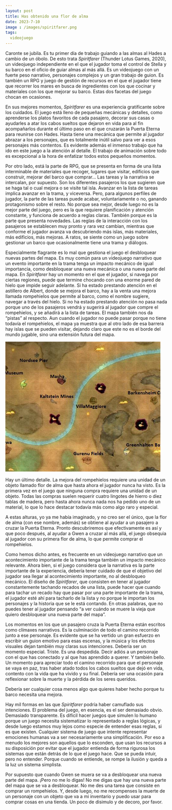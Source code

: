 ```yaml
---
layout: post
title: Has obtenido una flor de alma
date: 2023-7-10
image : /images/spiritfarer.png
tags:
  videojuego
---
```

Caronte se jubila. Es tu primer día de trabajo guiando a las almas al Hades a cambio de un óbolo. De esto trata *Spiritfarer* (Thunder Lotus Games, 2020), un videojuego independiente en el que el jugador toma el control de Stella y su barco en el oficio de guiar almas al más allá. Es un videojuego con un fuerte peso narrativo, personajes complejos y un gran trabajo de guion. Es también un RPG y juego de gestión de recursos en el que el jugador tiene que recorrer los mares en busca de ingredientes con los que cocinar y materiales con los que mejorar su barco. Estas dos facetas del juego chocan en ocasiones.

En sus mejores momentos, *Spiritfarer* es una experiencia gratificante sobre los cuidados. El juego está lleno de pequeñas mecánicas y detalles, como aprenderse los platos favoritos de cada pasajero, decorar sus casas o ayudarles a atar los cabos sueltos que dejaron en vida para al fin acompañarlos durante el último paso en el que cruzarán la Puerta Eterna para reunirse con Hades. Hasta tiene una mecánica que permite al jugador abrazar a los personajes, que es totalmente inútil salvo para ver a esos personajes más contentos. Es evidente además el inmenso trabajo que ha ido en este juego a la atención al detalle. El trabajo de animación sobre todo es excepcional a la hora de enfatizar todos estos pequeños momentos.

Por otro lado, está la parte de RPG, que se presenta en forma de una lista interminable de materiales que recoger, lugares que visitar, edificios que construir, mejorar del barco que comprar… Las tareas y la narrativa se intercalan, por supuesto. Son los diferentes pasajeros los que sugieren que se haga tal o cual mejora o se visite tal isla. Avanzar en la lista de tareas implica avanzar en la trama, y viceversa. Pero, para algunos perfiles de jugador, la parte de las tareas puede acabar, voluntariamente o no, ganando protagonismo sobre el resto. No porque sea mejor, desde luego no es la mejor parte del juego, pero es la que requiere planificación y atención constante, y funciona de acuerdo a reglas claras. También porque es la parte que presenta novedades. Las reglas de la interacción con los pasajeros se establecen muy pronto y rara vez cambian, mientras que conforme el jugador avanza va descubriendo más islas, más materiales, más edificios, más mejoras. A ratos, se siente como un juego sobre gestionar un barco que ocasionalmente tiene una trama y diálogos.

Especialmente flagrante es lo mal que gestiona el juego el desbloquear nuevas partes del mapa. Es muy común para un videojuego narrativo que un evento importante en la trama tenga un impacto mecánico de igual importancia, como desbloquear una nueva mecánica o una nueva parte del mapa. En *Spiritfarer* hay un momento en el que el jugador, si navega por ciertas regiones, puede que termine chocando con una enorme pared de hielo que impide seguir adelante. Si ha estado prestando atención en el astillero de Albert, donde se mejora el barco, hay a la venta una mejora llamada rompehielos que permite al barco, como el nombre sugiere, navegar a través del hielo. Si no ha estado prestando atención no pasa nada porque uno de los pasajeros vendrá y sugerirá al jugador que compre el rompehielos, y se añadirá a la lista de tareas. El mapa también nos da “pistas” al respecto. Aun cuando el jugador no puede pasar porque no tiene todavía el rompehielos, el mapa ya muestra que al otro lado de esa barrera hay islas que se pueden visitar, dejando claro que este no es el borde del mundo jugable, sino una extensión futura del mapa.

![Parte del mapa de Spiritfarer donde se puede ver el muro de hielo](/images/spiritfarer-mapa.png)

Hay un último detalle. La mejora del rompehielos requiere una unidad de un objeto llamado flor de alma que hasta ahora el jugador nunca ha visto. Es la primera vez en el juego que ninguna compra requiere una unidad de un objeto. Todas las compras suelen requerir cuatro lingotes de hierro o diez tablas de madera, pero hasta ahora nunca nada nos ha pedido uno de un material, lo que lo hace destacar todavía más como algo raro y especial.

A estas alturas, yo ya me había imaginado, y no creo ser el único, que la flor de alma (con ese nombre, además) se obtiene al ayudar a un pasajero a cruzar la Puerta Eterna. Pronto descubriremos que efectivamente es así y que poco después, al ayudar a Gwen a cruzar al más allá, el juego obsequia al jugador con su primera flor de alma, lo que permite comprar el rompehielos.

Como hemos dicho antes, es frecuente en un videojuego narrativo que un acontecimiento importante de la trama tenga también un impacto mecánico relevante. Ahora bien, si el juego considera que la narrativa es la parte importante de la experiencia, debería tener cuidado de que el objetivo del jugador sea llegar al acontecimiento importante, no al desbloqueo mecánico. El diseño de *Spiritfarer*, que consisten en tener al jugador constantemente tachando recados de una lista, puede hacer que cuando para tachar un recado hay que pasar por una parte importante de la trama, el jugador esté ahí para tacharlo de la lista y no porque le importan los personajes y la historia que se le está contando. En otras palabras, que no puedes tener al jugador pensando “a ver cuándo se muere la vieja que quiero desbloquear una nueva parte del mapa”.

Los momentos en los que un pasajero cruza la Puerta Eterna están escritos como clímaxes narrativos. Es la culminación de todo el camino recorrido junto a ese personaje. Es evidente que se ha vertido un gran esfuerzo en escribir un guion emotivo para esas escenas, y la música y los efectos visuales dejan también muy claras sus intenciones. Debería ser un momento especial. Triste. Es una despedida. Decir adiós a un personaje con el que has conectado y al que has aprendido a querer. Y también bello. Un momento para apreciar todo el camino recorrido para que el personaje se vaya en paz, tras haber atado todos los cabos sueltos que dejó en vida, contento con la vida que ha vivido y su final. Debería ser una ocasión para reflexionar sobre la muerte y la pérdida de los seres queridos.

Debería ser cualquier cosa menos algo que quieres haber hecho porque tu barco necesita una mejora.

Hay mil formas en las que *Spiritfarer* podría haber camuflado sus intenciones. El problema del juego, en esencia, es el ser demasiado obvio. Demasiado transparente. Es difícil hacer juegos que simulen lo humano porque un juego necesita sistematizar lo representado a reglas lógicas, y desde luego estamos muy lejos como especie de entender esas reglas, si es que existen. Cualquier sistema de juego que intente representar emociones humanas va a ser necesariamente una simplificación. Por eso a menudo los mejores son aquellos que lo esconden, que usan los recursos a su disposición por evitar que el jugador entienda de forma rigurosa los sistemas que están detrás de lo que el juego hace. Que se pueda intuir, pero no entender. Porque cuando se entiende, se rompe la ilusión y queda a la luz un sistema simplista.

Por supuesto que cuando Gwen se muera se va a desbloquear una nueva parte del mapa. ¡Pero no me lo digas! No me digas que hay una nueva parte del mapa que se va a desbloquear. No me des una tarea que consiste en comprar un rompehielos. Y, desde luego, no me recompenses la muerte de un personaje con un objeto que va a mi inventario y puedo usar para comprar cosas en una tienda. Un poco de disimulo y de decoro, por favor.
